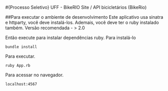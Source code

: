 #{Processo Seletivo} UFF - BikeRIO
Site / API bicicletários (BikeRio)

##Para executar o ambiente de desenvolvimento
Este aplicativo usa sinatra e httparty, você deve instalá-los.
Ademais, você deve ter o ruby instalado também. Versão recomendada - > 2.0

Então execute para instalar dependências ruby. Para instalá-lo
```
bundle install
```

Para executar.
```
ruby App.rb
```

Para acessar no navegador.
```
localhost:4567
```
